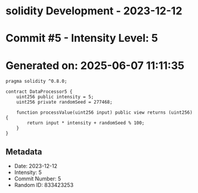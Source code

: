 ﻿# solidity Development - 2023-12-12
# Commit #5 - Intensity Level: 5
# Generated on: 2025-06-07 11:11:35
```solidity
pragma solidity ^0.8.0;

contract DataProcessor5 {
    uint256 public intensity = 5;
    uint256 private randomSeed = 277468;

    function processValue(uint256 input) public view returns (uint256) {
        return input * intensity + randomSeed % 100;
    }
}
```
## Metadata
- Date: 2023-12-12
- Intensity: 5
- Commit Number: 5
- Random ID: 833423253
